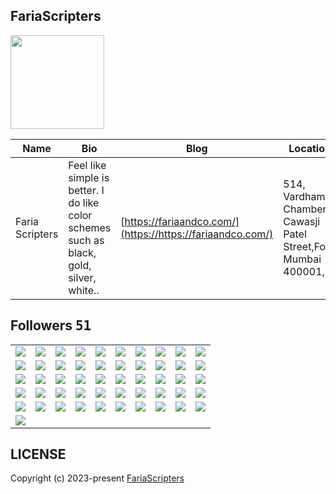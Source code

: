 ## FariaScripters
<img src="https://avatars.githubusercontent.com/u/175857493?v=4" width="150" />

| Name | Bio | Blog | Location | Company |
| -- | -- | -- | -- | -- |
| Faria Scripters | Feel like simple is better. I do like color schemes such as black, gold, silver, white.. | [https://fariaandco.com/](https://https://fariaandco.com/) |  514, Vardhaman Chambers, Cawasji Patel Street,Fort, Mumbai 400001, | - |

## Followers <kbd>51</kbd>

<table width="100%">
  <tr width='100%'><td width='10%' align='center'><a href='https://github.com/matiasinsaurralde'><img src='https://avatars.githubusercontent.com/u/20110?v=4' /></a></td><td width='10%' align='center'><a href='https://github.com/linces'><img src='https://avatars.githubusercontent.com/u/45243?v=4' /></a></td><td width='10%' align='center'><a href='https://github.com/fivetop'><img src='https://avatars.githubusercontent.com/u/50413?v=4' /></a></td><td width='10%' align='center'><a href='https://github.com/palonza'><img src='https://avatars.githubusercontent.com/u/192836?v=4' /></a></td><td width='10%' align='center'><a href='https://github.com/victorfeight'><img src='https://avatars.githubusercontent.com/u/199408?v=4' /></a></td><td width='10%' align='center'><a href='https://github.com/wenceslau'><img src='https://avatars.githubusercontent.com/u/286967?v=4' /></a></td><td width='10%' align='center'><a href='https://github.com/mrs83'><img src='https://avatars.githubusercontent.com/u/349166?v=4' /></a></td><td width='10%' align='center'><a href='https://github.com/marcbperez'><img src='https://avatars.githubusercontent.com/u/482530?v=4' /></a></td><td width='10%' align='center'><a href='https://github.com/six519'><img src='https://avatars.githubusercontent.com/u/483547?v=4' /></a></td><td width='10%' align='center'><a href='https://github.com/mortonfox'><img src='https://avatars.githubusercontent.com/u/495892?v=4' /></a></td></tr><tr width='100%'><td width='10%' align='center'><a href='https://github.com/gustavoneves'><img src='https://avatars.githubusercontent.com/u/497773?v=4' /></a></td><td width='10%' align='center'><a href='https://github.com/mrothauer'><img src='https://avatars.githubusercontent.com/u/527787?v=4' /></a></td><td width='10%' align='center'><a href='https://github.com/peterruler'><img src='https://avatars.githubusercontent.com/u/559492?v=4' /></a></td><td width='10%' align='center'><a href='https://github.com/andreterceiro'><img src='https://avatars.githubusercontent.com/u/722762?v=4' /></a></td><td width='10%' align='center'><a href='https://github.com/leosales'><img src='https://avatars.githubusercontent.com/u/852513?v=4' /></a></td><td width='10%' align='center'><a href='https://github.com/R-K-H'><img src='https://avatars.githubusercontent.com/u/1007667?v=4' /></a></td><td width='10%' align='center'><a href='https://github.com/seehiong'><img src='https://avatars.githubusercontent.com/u/6965893?v=4' /></a></td><td width='10%' align='center'><a href='https://github.com/murapadev'><img src='https://avatars.githubusercontent.com/u/10557163?v=4' /></a></td><td width='10%' align='center'><a href='https://github.com/dbunt1tled'><img src='https://avatars.githubusercontent.com/u/16355486?v=4' /></a></td><td width='10%' align='center'><a href='https://github.com/IDouble'><img src='https://avatars.githubusercontent.com/u/18186995?v=4' /></a></td></tr><tr width='100%'><td width='10%' align='center'><a href='https://github.com/Fadhaa'><img src='https://avatars.githubusercontent.com/u/18240431?v=4' /></a></td><td width='10%' align='center'><a href='https://github.com/nathadriele'><img src='https://avatars.githubusercontent.com/u/25981873?v=4' /></a></td><td width='10%' align='center'><a href='https://github.com/sungeer'><img src='https://avatars.githubusercontent.com/u/26924670?v=4' /></a></td><td width='10%' align='center'><a href='https://github.com/JohnWhitmire8088'><img src='https://avatars.githubusercontent.com/u/49740594?v=4' /></a></td><td width='10%' align='center'><a href='https://github.com/BEPb'><img src='https://avatars.githubusercontent.com/u/57312267?v=4' /></a></td><td width='10%' align='center'><a href='https://github.com/oluiscabral'><img src='https://avatars.githubusercontent.com/u/58452540?v=4' /></a></td><td width='10%' align='center'><a href='https://github.com/Coenraad671'><img src='https://avatars.githubusercontent.com/u/64275966?v=4' /></a></td><td width='10%' align='center'><a href='https://github.com/VictoriaCabirta'><img src='https://avatars.githubusercontent.com/u/67331250?v=4' /></a></td><td width='10%' align='center'><a href='https://github.com/JohnMwendwa'><img src='https://avatars.githubusercontent.com/u/72663882?v=4' /></a></td><td width='10%' align='center'><a href='https://github.com/biztex'><img src='https://avatars.githubusercontent.com/u/86946125?v=4' /></a></td></tr><tr width='100%'><td width='10%' align='center'><a href='https://github.com/Cre4T3Tiv3'><img src='https://avatars.githubusercontent.com/u/90336421?v=4' /></a></td><td width='10%' align='center'><a href='https://github.com/Davidevlops'><img src='https://avatars.githubusercontent.com/u/91037972?v=4' /></a></td><td width='10%' align='center'><a href='https://github.com/ashiq72'><img src='https://avatars.githubusercontent.com/u/95269437?v=4' /></a></td><td width='10%' align='center'><a href='https://github.com/sabbir-noyon'><img src='https://avatars.githubusercontent.com/u/100969574?v=4' /></a></td><td width='10%' align='center'><a href='https://github.com/OnyedikaBenjamin'><img src='https://avatars.githubusercontent.com/u/107368386?v=4' /></a></td><td width='10%' align='center'><a href='https://github.com/amplitud3'><img src='https://avatars.githubusercontent.com/u/111232829?v=4' /></a></td><td width='10%' align='center'><a href='https://github.com/motanelson'><img src='https://avatars.githubusercontent.com/u/118323821?v=4' /></a></td><td width='10%' align='center'><a href='https://github.com/devddine'><img src='https://avatars.githubusercontent.com/u/128975433?v=4' /></a></td><td width='10%' align='center'><a href='https://github.com/rahmantamim11'><img src='https://avatars.githubusercontent.com/u/130222369?v=4' /></a></td><td width='10%' align='center'><a href='https://github.com/ilkinrzayeev'><img src='https://avatars.githubusercontent.com/u/147108915?v=4' /></a></td></tr><tr width='100%'><td width='10%' align='center'><a href='https://github.com/MariyamSiddiqui'><img src='https://avatars.githubusercontent.com/u/153370326?v=4' /></a></td><td width='10%' align='center'><a href='https://github.com/0joseDark'><img src='https://avatars.githubusercontent.com/u/162716366?v=4' /></a></td><td width='10%' align='center'><a href='https://github.com/sanadzhioua'><img src='https://avatars.githubusercontent.com/u/165974914?v=4' /></a></td><td width='10%' align='center'><a href='https://github.com/god-s-only'><img src='https://avatars.githubusercontent.com/u/176394191?v=4' /></a></td><td width='10%' align='center'><a href='https://github.com/mdalemrananas'><img src='https://avatars.githubusercontent.com/u/180568508?v=4' /></a></td><td width='10%' align='center'><a href='https://github.com/JOELNATHAN544'><img src='https://avatars.githubusercontent.com/u/180976964?v=4' /></a></td><td width='10%' align='center'><a href='https://github.com/Rekt-Developer'><img src='https://avatars.githubusercontent.com/u/186061827?v=4' /></a></td><td width='10%' align='center'><a href='https://github.com/ScorpioFento'><img src='https://avatars.githubusercontent.com/u/200630441?v=4' /></a></td><td width='10%' align='center'><a href='https://github.com/SuperCoder4562'><img src='https://avatars.githubusercontent.com/u/203184174?v=4' /></a></td><td width='10%' align='center'><a href='https://github.com/likhonsheikhofficial'><img src='https://avatars.githubusercontent.com/u/203375680?v=4' /></a></td></tr><tr width='100%'><td width='10%' align='center'><a href='https://github.com/miniarch'><img src='https://avatars.githubusercontent.com/u/220906511?v=4' /></a></td>
</table>

## LICENSE
Copyright (c) 2023-present [FariaScripters](https://github.com/FariaScripters)
